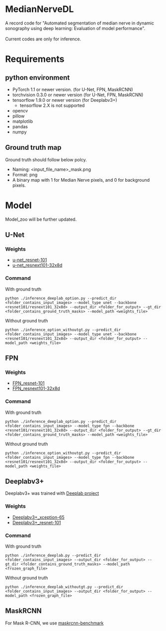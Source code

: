 # MedianNerveDL
A record code for "Automated segmentation of median nerve in dynamic sonography using deep learning: Evaluation of model performance".\
\
Current codes are only for inference.


# Requirements
## python environment
- PyTorch 1.1 or newer version. (for U-Net, FPN, MaskRCNN)
- torchvision 0.3.0 or newer version (for U-Net, FPN, MaskRCNN)
- tensorflow 1.9.0 or newer version (for Deeplabv3+)
  - tensorflow 2.X is not supported
- opencv
- pillow
- matplotlib
- pandas
- numpy
## Ground truth map
Ground truth should follow below polcy.
- Naming: <input_file_name>_mask.png
- Format: png
- A binary map with 1 for Median Nerve pixels, and 0 for background pixels.

# Model
Model_zoo will be further updated.
## U-Net
### Weights
- [u-net_resnet-101](https://drive.google.com/file/d/1GiNDp3t5vI4F884hbTv8O21pH6yDmwQY/view?usp=sharing)
- [u-net_resnext101-32x8d](https://drive.google.com/file/d/1bckxkq9bJrVnZrLw2u0r3rVUMb6icT3D/view?usp=sharing)
### Command
With ground truth
   
    python ./inference_deeplab_option.py --predict_dir <folder_contains_input_images> --model_type unet --backbone <resnet101/resnext101_32x8d> --output_dir <folder_for_output> --gt_dir <folder_contains_ground_truth_masks> --model_path <weights_file>

Without ground truth

    python ./inference_option_withoutgt.py --predict_dir <folder_contains_input_images> --model_type unet --backbone <resnet101/resnext101_32x8d> --output_dir <folder_for_output> --model_path <weights_file>

## FPN
### Weights
- [FPN_resnet-101](https://drive.google.com/file/d/12EWlBX-y-J2ks6vKgOAMP0sW41xXaCQz/view?usp=sharing)
- [FPN_resnext101-32x8d](https://drive.google.com/file/d/1x57kYYT7u0R_FUYk0MDSH6IqKrz96RCd/view?usp=sharing)
### Command
With ground truth

    python ./inference_deeplab_option.py --predict_dir <folder_contains_input_images> --model_type fpn --backbone <resnet101/resnext101_32x8d> --output_dir <folder_for_output> --gt_dir <folder_contains_ground_truth_masks> --model_path <weights_file>

Without ground truth

    python ./inference_option_withoutgt.py --predict_dir <folder_contains_input_images> --model_type fpn --backbone <resnet101/resnext101_32x8d> --output_dir <folder_for_output> --model_path <weights_file>
## Deeplabv3+
Deeplabv3+ was trained with [Deeplab project](https://github.com/tensorflow/models/tree/master/research/deeplab)
### Weights
- [Deeplabv3+_xception-65](https://drive.google.com/file/d/1mxwIXh-XXPrvIilaoiGUiToM4fpTsmTW/view?usp=sharing)
- [Deeplabv3+_resnet-101](https://drive.google.com/file/d/1sOp9Z5gx2oqj1qWbbZknc0eGbPYItf0_/view?usp=sharing)
### Command
With ground truth

    python ./inference_deeplab.py --predict_dir <folder_contains_input_images> --output_dir <folder_for_output> --gt_dir <folder_contains_ground_truth_masks> --model_path <frozen_graph_file>

Without ground truth

    python ./inference_deeplab_withoutgt.py --predict_dir <folder_contains_input_images> --output_dir <folder_for_output> --model_path <frozen_graph_file>

## MaskRCNN
For Mask R-CNN, we use [maskrcnn-benchmark](https://github.com/facebookresearch/maskrcnn-benchmark)

